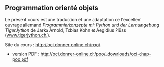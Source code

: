 ## Programmation orienté objets

Le présent cours est une traduction et une adaptation de l'excellent ouvrage allemand *Programmierkonzepte mit Python und der Lernumgebung TigerJython* de Jarka Arnold, Tobias Kohn et Aegidius Plüss (www.tigerjython.ch/).

Site du cours : http://oci.donner-online.ch/poo/

*   version PDF : http://oci.donner-online.ch/poo/_downloads/oci-chap-poo.pdf
